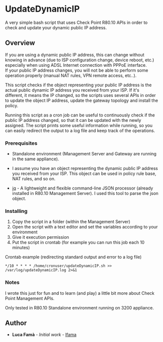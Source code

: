 # UpdateDynamicIP

A very simple bash script that uses Check Point R80.10 APIs in order to check and update your dynamic public IP address.

## Overview

If you are using a dynamic public IP address, this can change without knowing in advance (due to ISP configuration change, device reboot, etc.) especially when using ADSL Internet connection with PPPoE interface.   
If your public IP address changes, you will not be able to perform some operation properly (manual NAT rules, VPN remote access, etc..).

This script checks if the object representing your public IP address is the actual public dynamic IP address you received from your ISP. If it's different, it means the IP changed, so the scripts uses several APIs in order to update the object IP address, update the gateway topology and install the policy. 

Running this script as a cron job can be useful to continuously check if the public IP address changed, so that it can be updated with the newly assigned. The script prints some useful information while running, so you can easily redirect the output to a log file and keep track of the operations.

### Prerequisites

* Standalone environment (Management Server and Gateway are running in the same appliance).

* I assume you have an object representing the dynamic public IP address you received from your ISP. This object can be used in policy rule base, NAT rules, and so on.

* [jq](https://stedolan.github.io/jq/) - A lightweight and flexible command-line JSON processor (already installed in R80.10 Management Server). I used this tool to parse the json object.


### Installing

1. Copy the script in a folder (within the Management Server)
2. Open the script with a text editor and set the variables according to your environment
2. Give it execution permission
3. Put the script in crontab (for example you can run this job each 10 minutes)

Crontab example (redirecting standard output and error to a log file) 
```
*/10 * * * * /home/cronuser/updateDynamicIP.sh >> /var/log/updateDynamicIP.log 2>&1
```

### Notes

I wrote this just for fun and to learn (and play) a little bit more about Check Point Management APIs. 

Only tested in R80.10 Standalone environment running on 3200 appliance.

## Author

* **Luca Famà** - *Initial work* - [lfama](https://github.com/lfama)


